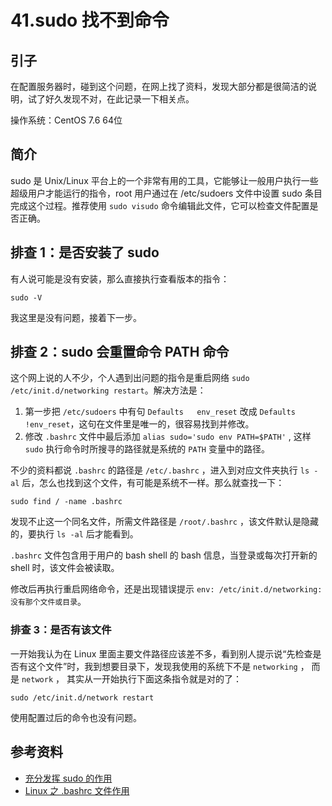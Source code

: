# 41.sudo 找不到命令
## 引子
在配置服务器时，碰到这个问题，在网上找了资料，发现大部分都是很简洁的说明，试了好久发现不对，在此记录一下相关点。

操作系统：CentOS 7.6 64位

## 简介
sudo 是 Unix/Linux 平台上的一个非常有用的工具，它能够让一般用户执行一些超级用户才能运行的指令，root 用户通过在 /etc/sudoers 文件中设置 sudo 条目完成这个过程。推荐使用 `sudo visudo` 命令编辑此文件，它可以检查文件配置是否正确。

## 排查 1：是否安装了 sudo
有人说可能是没有安装，那么直接执行查看版本的指令：
```shell
sudo -V
```
我这里是没有问题，接着下一步。

## 排查 2：sudo 会重置命令 PATH 命令
这个网上说的人不少，个人遇到出问题的指令是重启网络 `sudo /etc/init.d/networking restart`。解决方法是：
1. 第一步把 `/etc/sudoers` 中有句 `Defaults   env_reset` 改成 `Defaults   !env_reset`，这句在文件里是唯一的，很容易找到并修改。
2. 修改 `.bashrc` 文件中最后添加 `alias sudo='sudo env PATH=$PATH'` , 这样 `sudo` 执行命令时所搜寻的路径就是系统的 `PATH` 变量中的路径。

不少的资料都说 `.bashrc` 的路径是 `/etc/.bashrc` ，进入到对应文件夹执行 `ls -al` 后，怎么也找到这个文件，有可能是系统不一样。那么就查找一下：
```shell
sudo find / -name .bashrc
```
发现不止这一个同名文件，所需文件路径是 `/root/.bashrc` ，该文件默认是隐藏的，要执行 `ls -al` 后才能看到。

`.bashrc` 文件包含用于用户的 bash shell 的 bash 信息，当登录或每次打开新的 shell 时，该文件会被读取。

修改后再执行重启网络命令，还是出现错误提示 `env: /etc/init.d/networking: 没有那个文件或目录`。

### 排查 3：是否有该文件
一开始我认为在 Linux 里面主要文件路径应该差不多，看到别人提示说“先检查是否有这个文件”时，我到想要目录下，发现我使用的系统下不是 `networking` ， 而是 `network` ， 其实从一开始执行下面这条指令就是对的了：
```shell
sudo /etc/init.d/network restart
```
使用配置过后的命令也没有问题。

## <a name="reference"></a> 参考资料
- [充分发挥 sudo 的作用][url-blog1]
- [Linux 之 .bashrc 文件作用][url-blog2]


[url-blog1]:https://www.ibm.com/developerworks/cn/aix/library/au-sudo/index.html
[url-blog2]:https://www.cnblogs.com/midworld/p/11006967.html